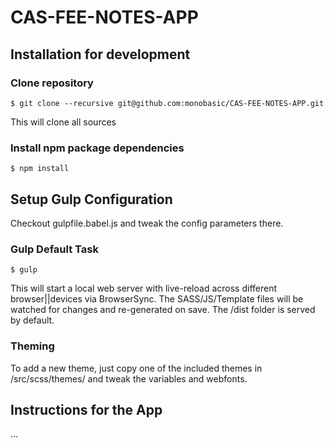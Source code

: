 # CAS-FEE-NOTES-APP

## Installation for development

### Clone repository
```
$ git clone --recursive git@github.com:monobasic/CAS-FEE-NOTES-APP.git
```
This will clone all sources


### Install npm package dependencies

```
$ npm install
```

## Setup Gulp Configuration
Checkout gulpfile.babel.js and tweak the config parameters there.

### Gulp Default Task
```
$ gulp
```
This will start a local web server with live-reload across different browser||devices via BrowserSync. The SASS/JS/Template files will be watched for changes and re-generated on save. The /dist folder is served by default.

### Theming
To add a new theme, just copy one of the included themes in /src/scss/themes/ and tweak the variables and webfonts.

## Instructions for the App
...
